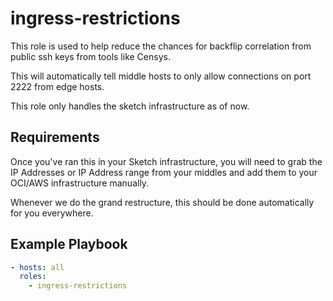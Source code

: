 ingress-restrictions
=========

This role is used to help reduce the chances for backflip correlation from public ssh keys from tools like Censys.

This will automatically tell middle hosts to only allow connections on port 2222 from edge hosts.

This role only handles the sketch infrastructure as of now.

Requirements
------------

Once you've ran this in your Sketch infrastructure, you will need to grab the IP Addresses or IP Address range from your middles and add them to your OCI/AWS infrastructure manually.

Whenever we do the grand restructure, this should be done automatically for you everywhere.

Example Playbook
----------------

```yml
- hosts: all
  roles:
    - ingress-restrictions
```